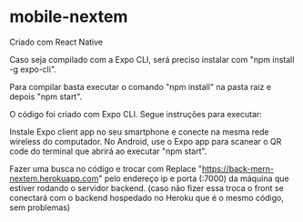 # mobile-nextem

Criado com React Native

Caso seja compilado com a Expo CLI, será preciso instalar com "npm install -g expo-cli".

Para compilar basta executar o comando "npm install" na pasta raiz e depois "npm start".

O código foi criado com Expo CLI. Segue instruções para executar:

Instale Expo client app no seu smartphone e conecte na mesma rede wireless do computador. No Android, use o Expo app para scanear o QR code do terminal que abrirá ao executar "npm start".

Fazer uma busca no código e trocar com Replace "https://back-mern-nextem.herokuapp.com" pelo endereço ip e porta (:7000) da máquina que estiver rodando o servidor backend. (caso não fizer essa troca o front se conectará com o backend hospedado no Heroku que é o mesmo código, sem problemas)
